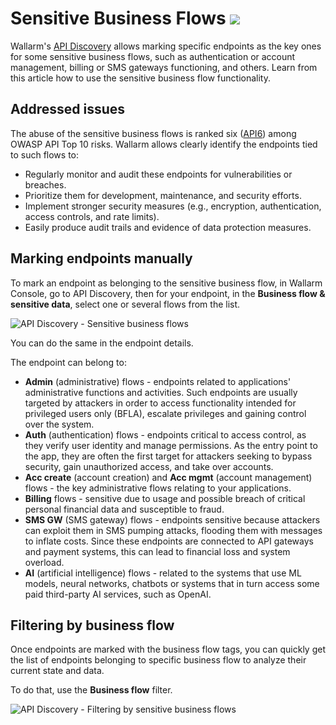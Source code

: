 # Sensitive Business Flows <a href="../../about-wallarm/subscription-plans/#waap-and-advanced-api-security"><img src="../../images/api-security-tag.svg" style="border: none;"></a>

Wallarm's [API Discovery](overview.md) allows marking specific endpoints as the key ones for some sensitive business flows, such as authentication or account management, billing or SMS gateways functioning, and others. Learn from this article how to use the sensitive business flow functionality.

## Addressed issues

The abuse of the sensitive business flows is ranked six ([API6](https://owasp.org/API-Security/editions/2023/en/0xa6-unrestricted-access-to-sensitive-business-flows/)) among OWASP API Top 10 risks. Wallarm allows clearly identify the endpoints tied to such flows to:

* Regularly monitor and audit these endpoints for vulnerabilities or breaches.
* Prioritize them for development, maintenance, and security efforts.
* Implement stronger security measures (e.g., encryption, authentication, access controls, and rate limits).
* Easily produce audit trails and evidence of data protection measures.

## Marking endpoints manually

To mark an endpoint as belonging to the sensitive business flow, in Wallarm Console, go to API Discovery, then for your endpoint, in the **Business flow & sensitive data**, select one or several flows from the list.

![API Discovery - Sensitive business flows](../images/about-wallarm-waf/api-discovery/api-discovery-sbf.png)

You can do the same in the endpoint details.

The endpoint can belong to:

* **Admin** (administrative) flows - endpoints related to applications' administrative functions and activities. Such endpoints are usually targeted by attackers in order to access functionality intended for privileged users only (BFLA), escalate privileges and gaining control over the system.
* **Auth** (authentication) flows - endpoints critical to access control, as they verify user identity and manage permissions. As the entry point to the app, they are often the first target for attackers seeking to bypass security, gain unauthorized access, and take over accounts.
* **Acc create** (account creation) and **Acc mgmt** (account management) flows - the key administrative flows relating to your applications.
* **Billing** flows - sensitive due to usage and possible breach of critical personal financial data and susceptible to fraud.
* **SMS GW** (SMS gateway) flows - endpoints sensitive because attackers can exploit them in SMS pumping attacks, flooding them with messages to inflate costs. Since these endpoints are connected to API gateways and payment systems, this can lead to financial loss and system overload.
* **AI** (artificial intelligence) flows - related to the systems that use ML models, neural networks, chatbots or systems that in turn access some paid third-party AI services, such as OpenAI.

## Filtering by business flow

Once endpoints are marked with the business flow tags, you can quickly get the list of endpoints belonging to specific business flow to analyze their current state and data.

To do that, use the **Business flow** filter.


![API Discovery - Filtering by sensitive business flows](../images/about-wallarm-waf/api-discovery/api-discovery-sbf-filter.png)
